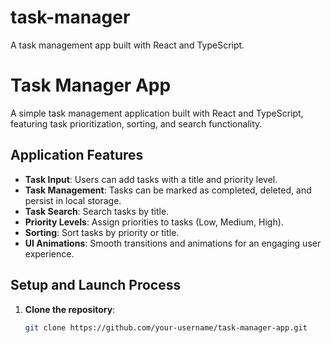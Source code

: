 # task-manager
A task management app built with React and TypeScript.

# Task Manager App

A simple task management application built with React and TypeScript, featuring task prioritization, sorting, and search functionality.

## Application Features

- **Task Input**: Users can add tasks with a title and priority level.
- **Task Management**: Tasks can be marked as completed, deleted, and persist in local storage.
- **Task Search**: Search tasks by title.
- **Priority Levels**: Assign priorities to tasks (Low, Medium, High).
- **Sorting**: Sort tasks by priority or title.
- **UI Animations**: Smooth transitions and animations for an engaging user experience.

## Setup and Launch Process

1. **Clone the repository**:
   ```bash
   git clone https://github.com/your-username/task-manager-app.git
